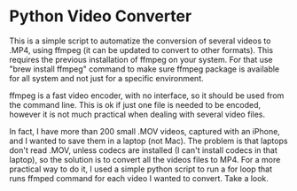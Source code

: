# Python Video Converter

This is a simple script to automatize the conversion of several videos to .MP4,
using ffmpeg (it can be updated to convert to other formats).
This requires the previous installation of ffmpeg on your system. 
For that use "brew install ffmpeg" command to make sure ffmpeg package is available for all
system and not just for a specific environment.

ffmpeg is a fast video encoder, with no interface, so it should be used from
the command line. This is ok if just one file is needed to be encoded, however
it is not much practical when dealing with several video files.

In fact, I have more than 200 small .MOV videos, captured with an iPhone, and I
wanted to save them in a laptop (not Mac). The problem is that laptops don't
read .MOV, unless codecs are installed (I can't install codecs in that laptop),
so the solution is to convert all the videos files to MP4. For a more practical
way to do it, I used a simple python script to run a for loop that runs ffmped
command for each video I wanted to convert. Take a look.
